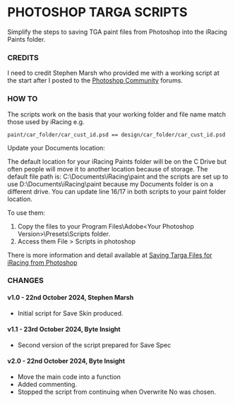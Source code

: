 # PHOTOSHOP TARGA SCRIPTS

Simplify the steps to saving TGA paint files from Photoshop into the iRacing Paints folder.

### CREDITS

I need to credit Stephen Marsh who provided me with a working script at the start after I posted to the [Photoshop Community](https://community.adobe.com/t5/photoshop-ecosystem-discussions/scripts-for-saving-targa-tga-files-to-a-known-folder-location/td-p/13998437) forums.

### HOW TO

The scripts work on the basis that your working folder and file name match those used by iRacing e.g.

```
paint/car_folder/car_cust_id.psd == design/car_folder/car_cust_id.psd
```

Update your Documents location:

The default location for your iRacing Paints folder will be on the C Drive but often people will move it to another location because of storage. The default file path is: C:\Documents\iRacing\paint and the scripts are set up to use D:\Documents\iRacing\paint because my Documents folder is on a different drive. You can update line 16/17 in both scripts to your paint folder location.

To use them:

1. Copy the files to your Program Files\Adobe\<Your Photoshop Version>\Presets\Scripts folder.
2. Access them File > Scripts in photoshop

There is more information and detail available at [Saving Targa Files for iRacing from Photoshop](https://byteinsight.co.uk/2023/12/saving-targa-files-for-iracing-from-photoshop/)

### CHANGES

#### v1.0 - 22nd October 2024, Stephen Marsh
- Initial script for Save Skin produced.

#### v1.1 - 23rd October 2024, Byte Insight
- Second version of the script prepared for Save Spec

#### v2.0 - 22nd October 2024, Byte Insight
- Move the main code into a function
- Added commenting.
- Stopped the script from continuing when Overwrite No was chosen.
